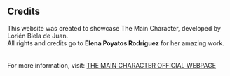 ## Credits

This website was created to showcase The Main Character, developed by Lorién Biela de Juan.<br>
All rights and credits go to <b>Elena Poyatos Rodríguez</b> for her amazing work.  
<br><br>
For more information, visit: <a href="https://themaincharacter.netlify.app">THE MAIN CHARACTER OFFICIAL WEBPAGE</a>
